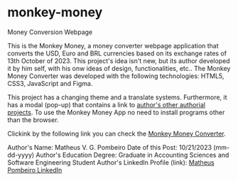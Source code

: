 # monkey-money
 Money Conversion Webpage

 This is the Monkey Money, a money converter webpage application that converts the USD, Euro and BRL currencies based on its exchange rates of 13th October of 2023. This project's idea isn't new, but its author developed it by him self, with his onw ideas of design, functionalities, etc.. The Monkey Money Converter was developed with the following technologies: HTML5, CSS3, JavaScript and Figma.

 This project has a changing theme and a translate systems. Furthermore, it has a modal (pop-up) that contains a link to <a href="https://matheus-pombeiro.github.io/meus-projetos-autorais/" target="_blank" rel="noreferrer noopener">author's other authorial projects</a>. To use the Monkey Money App no need to install programs other than the browser.

 Clickink by the following link you can check the <a href="https://matheus-pombeiro.github.io/monkey-money/" target="_blank" rel="noreferrer noopener">Monkey Money Converter</a>.

 Author's Name: Matheus V. G. Pombeiro
 Date of this Post: 10/21/2023 (mm-dd-yyyy)
 Author's Education Degree: Graduate in Accounting Sciences and Software Engineering Student
 Author's LinkedIn Profile (link): <a href="https://www.linkedin.com/in/matheus-pombeiro/" target="_blank" rel="noreferrer noopener">Matheus Pombeiro LinkedIn</a>